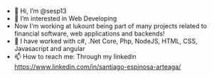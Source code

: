 - 👋 Hi, I’m @sesp13
- 👀 I’m interested in Web Developing
- Now I'm working at lukount being part of many projects related to financial software, web applications and backends!
- 💞️ I have worked with c#, .Net Core, Php, NodeJS, HTML, CSS, Javasacript and angular
- 📫 How to reach me: Through my linkedin https://www.linkedin.com/in/santiago-espinosa-arteaga/
<!---
sesp13/sesp13 is a ✨ special ✨ repository because its `README.md` (this file) appears on your GitHub profile.
You can click the Preview link to take a look at your changes.
--->
